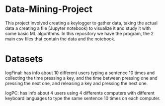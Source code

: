 # Data-Mining-Project

This project involved creating a keylogger to gather data, taking the actual data a creating a file (Jupyter notebook) to visualize it and study it with some basic ML algorithms. In this repository we have the program, the 2 main csv files that contain the data and the notebook.

# Datasets
logFinal: has info about 10 different users typing a sentence 10 times and collecting the time pressing a key, and the time between pressing one and pressing the next one, and releasing a key and pressing the next one.

logPC: has info about 4 users using 4 differents computers with different keyboard languages to type the same sentence 10 times on each computer.
